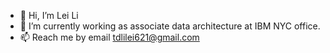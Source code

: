 - 👋 Hi, I’m Lei Li
- 👀 I’m currently working as associate data architecture at IBM NYC office.
- 📫 Reach me by email tdlilei621@gmail.com 

<!---
tdlilei/tdlilei is a ✨ special ✨ repository because its `README.md` (this file) appears on your GitHub profile.
You can click the Preview link to take a look at your changes.
--->

